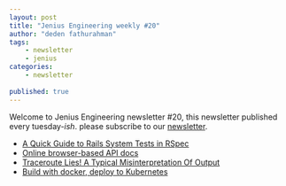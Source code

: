 ```yaml
---
layout: post
title: "Jenius Engineering weekly #20"
author: "deden fathurahman"
tags:
    - newsletter
    - jenius
categories:
    - newsletter
    
published: true
---
```


Welcome to Jenius Engineering newsletter #20, this newsletter published every tuesday-*ish*. please subscribe to our [newsletter](http://jenius.tech/newsletter).

- [A Quick Guide to Rails System Tests in RSpec](https://medium.com/table-xi/a-quick-guide-to-rails-system-tests-in-rspec-b6e9e8a8b5f6)
- [Online browser-based API docs](http://devdocs.io/)
- [Traceroute Lies! A Typical Misinterpretation Of Output](http://movingpackets.net/2017/10/06/misinterpreting-traceroute/)
- [Build with docker, deploy to Kubernetes](https://www.docker.com/kubernetes)